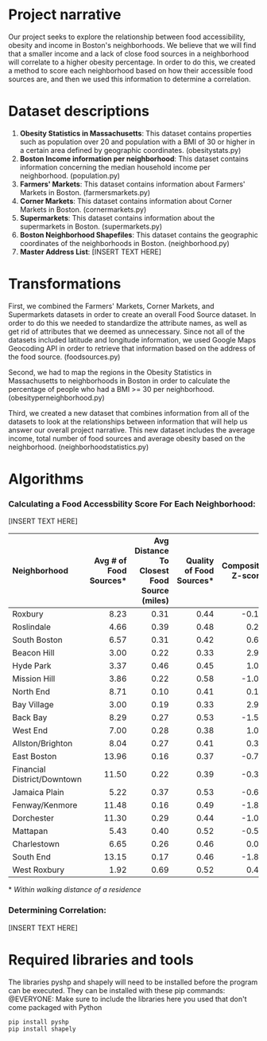 # Project narrative

Our project seeks to explore the relationship between food accessibility, obesity and income in Boston's neighborhoods. We believe that we will find that a smaller income and a lack of close food sources in a neighborhood will correlate to a higher obesity percentage. In order to do this, we created a method to score each neighborhood based on how their accessible food sources are, and then we used this information to determine a correlation.
# Dataset descriptions

1. **Obesity Statistics in Massachusetts**: This dataset contains properties such as population over 20 and population with a BMI of 30 or higher in a certain area defined by geographic coordinates. (obesitystats.py)
2. **Boston Income information per neighborhood**: This dataset contains information concerning the median household income per neighborhood. (population.py)
3. **Farmers' Markets**: This dataset contains information about Farmers' Markets in Boston. (farmersmarkets.py)
4. **Corner Markets**: This dataset contains information about Corner Markets in Boston. (cornermarkets.py)
5. **Supermarkets**: This dataset contains information about the supermarkets in Boston. (supermarkets.py)
6. **Boston Neighborhood Shapefiles**: This dataset contains the geographic coordinates of the neighborhoods in Boston. (neighborhood.py)
7. **Master Address List**: [INSERT TEXT HERE] 

# Transformations

First, we combined the Farmers' Markets, Corner Markets, and Supermarkets datasets in order to create an overall Food Source dataset. In order to do this we needed to standardize the attribute names, as well as get rid of attributes that we deemed as unnecessary. Since not all of the datasets included latitude and longitude information, we used Google Maps Geocoding API in order to retrieve that information based on the address of the food source. (foodsources.py)

Second, we had to map the regions in the Obesity Statistics in Massachusetts to neighborhoods in Boston in order to calculate the percentage of people who had a BMI >= 30 per neighborhood. (obesityperneighborhood.py)

Third, we created a new dataset that combines information from all of the datasets to look at the relationships between information that will help us answer our overall project narrative. This new dataset includes the average income, total number of food sources and average obesity based on the neighborhood. (neighborhoodstatistics.py)

# Algorithms

### Calculating a Food Accessbility Score For Each Neighborhood: ###
[INSERT TEXT HERE]

| Neighborhood                |   Avg # of Food Sources* |   Avg Distance To Closest Food Source (miles) |   Quality of Food Sources* |   Composite Z-score |
|:----------------------------|-------------------------:|----------------------------------------------:|---------------------------:|--------------------:|
| Roxbury                     |                     8.23 |                                          0.31 |                       0.44 |               -0.12 |
| Roslindale                  |                     4.66 |                                          0.39 |                       0.48 |                0.20 |
| South Boston                |                     6.57 |                                          0.31 |                       0.42 |                0.65 |
| Beacon Hill                 |                     3.00 |                                          0.22 |                       0.33 |                2.90 |
| Hyde Park                   |                     3.37 |                                          0.46 |                       0.45 |                1.05 |
| Mission Hill                |                     3.86 |                                          0.22 |                       0.58 |               -1.01 |
| North End                   |                     8.71 |                                          0.10 |                       0.41 |                0.17 |
| Bay Village                 |                     3.00 |                                          0.19 |                       0.33 |                2.90 |
| Back Bay                    |                     8.29 |                                          0.27 |                       0.53 |               -1.55 |
| West End                    |                     7.00 |                                          0.28 |                       0.38 |                1.05 |
| Allston/Brighton            |                     8.04 |                                          0.27 |                       0.41 |                0.39 |
| East Boston                 |                    13.96 |                                          0.16 |                       0.37 |               -0.73 |
| Financial District/Downtown |                    11.50 |                                          0.22 |                       0.39 |               -0.35 |
| Jamaica Plain               |                     5.22 |                                          0.37 |                       0.53 |               -0.67 |
| Fenway/Kenmore              |                    11.48 |                                          0.16 |                       0.49 |               -1.83 |
| Dorchester                  |                    11.30 |                                          0.29 |                       0.44 |               -1.08 |
| Mattapan                    |                     5.43 |                                          0.40 |                       0.52 |               -0.59 |
| Charlestown                 |                     6.65 |                                          0.26 |                       0.46 |                0.02 |
| South End                   |                    13.15 |                                          0.17 |                       0.46 |               -1.81 |
| West Roxbury                |                     1.92 |                                          0.69 |                       0.52 |                0.42 |

\* *Within walking distance of a residence*

### Determining Correlation: ###
[INSERT TEXT HERE]


# Required libraries and tools
The libraries pyshp and shapely will need to be installed before the program can be executed. They can be installed with these pip commands:
@EVERYONE: Make sure to include the libraries here you used that don't come packaged with Python
```
pip install pyshp
pip install shapely
```
